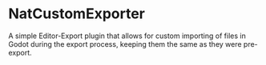 # NatCustomExporter
 A simple Editor-Export plugin that allows for custom importing of files in Godot during the export process, keeping them the same as they were pre-export.
